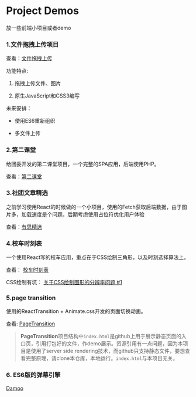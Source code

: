 # Project Demos
放一些前端小项目或者demo

### 1.文件拖拽上传项目

查看：[文件拖拽上传](http://loveoak.leanapp.cn/collection/manage)

功能特点:

1. 拖拽上传文件、图片

2. 原生JavaScript和CSS3编写

未来安排：

- 使用ES6重新组织

- 多文件上传


### 2.第二课堂

给团委开发的第二课堂项目，一个完整的SPA应用，后端使用PHP。

查看：[第二课堂](http://1.youthedu.applinzi.com/build/)


### 3.社团文章精选

之前学习使用React的时候做的一个小项目，使用的Fetch获取后端数据，由于图片多，加载速度是个问题。后期考虑使用占位符优化用户体验      

查看：[有思精选](http://youthlove.leanapp.cn/collection/)

### 4.校车时刻表

一个使用React写的校车应用，重点在于CSS绘制三角形，以及时刻选择算法上。

查看： [校车时刻表](https://betamee.github.io/projects/Bustime/)

CSS绘制有坑： [关于CSS绘制图形的分辨率问题 #1](https://github.com/BetaMee/projects/issues/1)

### 5.page transition

使用的ReactTransition + Animate.css开发的页面切换动画。

查看: [PageTransition](https://betamee.github.io/projects/PageTransition/)

> **PageTransition**项目结构中`index.html`是github上用于展示静态页面的入口页，引用打包好的文件，作demo展示。资源引用有一点问题，因为本项目是使用了server side rendering技术，而github只支持静态文件，要想查看完整原理，请clone本仓库，本地运行。`index.html`与本项目无关。

### 6. ES6版的弹幕引擎

[Damoo](https://github.com/BetaMee/Damoo)

